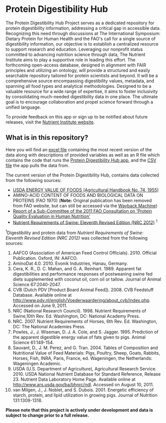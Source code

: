 # Protein Digestibility Hub

The Protein Digestibility Hub Project serves as a dedicated repository for protein digestibility information, addressing a critical gap in accessible data. Recognizing this need through discussions at The International Symposium: Dietary Protein for Human Health and the FAO's call for a single source of digestibility information, our objective is to establish a centralized resource to support research and education. Leveraging our nonprofit status committed to advancing nutrition science through data, The Nutrient Institute aims to play a supportive role in leading this effort. The forthcoming open-access database, designed in alignment with FAIR principles and utilizing an ontology, will provide a structured and easily searchable repository tailored for protein scientists and beyond. It will be a comprehensive source encompassing digestibility values, metadata, and spanning all food types and analytical methodologies. Designed to be a valuable resource for a wide range of expertise, it aims to foster inclusivity by consolidating much-needed digestibility data in one place. The ultimate goal is to encourage collaboration and propel science forward through a unified language.

To provide feedback on this app or sign up to be notified about future releases, visit the [Nutrient Institute website](https://www.nutrientinstitute.org/protein-digestibility-feedback).


## What is in this repository?
Here you will find an [excel file](https://github.com/NutrientInstitute/protein-digestibility/blob/main/Protein%20Digestibility%20Data%20-%20data%20and%20documentation.xlsx) containing the most recent version of the data along with descriptions of provided variables as well as an R file which contains the code that runs the [Protein Digestibility Hub app](https://nutrientinstitute.shinyapps.io/ProteinDigestibilityData/), and the [CSV file](https://github.com/NutrientInstitute/protein-digestibility/blob/main/Protein%20Digestibility%20Data%20%20-%20full%20data.csv) the app pulls the data from.

The current version of the Protein Digestibility Hub, contains data collected from the following sources:
- [USDA ENERGY VALUE OF FOODS (Agricultural Handbook No. 74, 1955)](https://www.ars.usda.gov/arsuserfiles/80400535/data/classics/usda%20handbook%2074.pdf)
- AMINO-ACID CONTENT OF FOODS AND BIOLOGICAL DATA ON PROTEINS (FAO 1970) (<b>Note:</b> Original publication has been removed from FAO website, but can still be accessed via the [Wayback Machine](https://web.archive.org/web/20231125115519/https://www.fao.org/3/ac854t/AC854T00.htm))
- [Report of a Sub-Committee of the 2011 FAO Consultation on 'Protein Quality Evaluation in Human Nutrition'](https://www.fao.org/ag/humannutrition/36216-04a2f02ec02eafd4f457dd2c9851b4c45.pdf)
- [Nutrient Requirements of Swine: Eleventh Revised Edition (NRC 2012)](https://doi.org/10.17226/13298) <sup>1</sup>

<sup>1</sup>Digestibility and protein data from *Nutrient Requirements of Swine: Eleventh Revised Edition (NRC 2012)* was collected from the following sources:
1. AAFCO (Association of American Feed Control Officials). 2010. Official Publication. Oxford, IN: AAFCO.
2. AminoDat 4.0. 2010. Evonik Industries, Hanau, Germany.
3. Cera, K. R., D. C. Mahan, and G. A. Reinhart. 1989. Apparent fat digestibilities and performance responses of postweaning swine fed diets supplemented with coconut oil, corn oil or tallow. Journal of Animal Science 67:2040-2047.
4. CVB (Dutch PDV [Product Board Animal Feed]). 2008. CVB Feedstuff Database. Available online at http://www.pdv.nl/english/Voederwaardering/about_cvb/index.php. Accessed on June 9, 2011.
5. NRC (National Research Council). 1998. Nutrient Requirements of Swine,10th Rev. Ed. Washington, DC: National Academy Press.
6. NRC. 2007. Nutrient Requirements of Horses, 6th Rev. Ed. Washington, DC: The National Academies Press.
7. Powles, J., J. Wiseman, D. J. A. Cole, and S. Jagger. 1995. Prediction of the apparent digestible energy value of fats given to pigs. Animal Science 61:149-154.
8. Sauvant, D., J. M. Perez, and G. Tran. 2004. Tables of Composition and Nutritional Value of Feed Materials: Pigs, Poultry, Sheep, Goats, Rabbits, Horses, Fish, INRA, Paris, France, ed. Wageningen, the Netherlands: Wageningen Academic.
9. USDA (U.S. Department of Agriculture), Agricultural Research Service. 2010. USDA National Nutrient Database for Standard Reference, Release 23. Nutrient Data Laboratory Home Page. Available online at http://www.ars.usda.gov/ba/bhnrc/ndl. Accessed on August 10, 2011.
10. van Milgen, J., J. Noblet, and S. Dubois. 2001. Energetic efficiency of starch, protein, and lipid utilization in growing pigs. Journal of Nutrition 131:1309-1318.

**Please note that this project is actively under development and data is subject to change prior to a full release.** 

